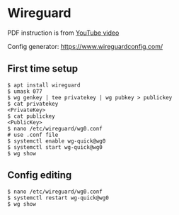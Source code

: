 # Wireguard

PDF instruction is from [YouTube video](https://youtu.be/D7Zp2yjjzV4)

Config generator: https://www.wireguardconfig.com/

## First time setup
```console
$ apt install wireguard
$ umask 077
$ wg genkey | tee privatekey | wg pubkey > publickey
$ cat privatekey
<PrivateKey>
$ cat publickey
<PublicKey>
$ nano /etc/wireguard/wg0.conf
# use .conf file
$ systemctl enable wg-quick@wg0
$ systemctl start wg-quick@wg0
$ wg show
```

## Config editing
```console
$ nano /etc/wireguard/wg0.conf
$ systemctl restart wg-quick@wg0
$ wg show
```